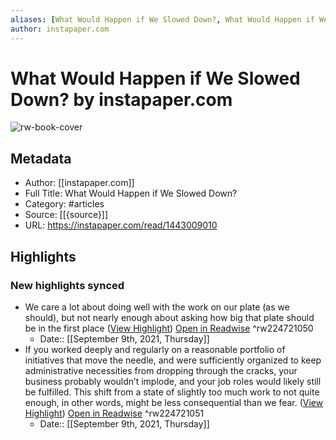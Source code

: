 ```yaml
---
aliases: [What Would Happen if We Slowed Down?, What Would Happen if We Slowed Down?]
author: instapaper.com
---
```

# What Would Happen if We Slowed Down? by instapaper.com

![rw-book-cover](https://readwise-assets.s3.amazonaws.com/static/images/article0.00998d930354.png)

## Metadata
- Author: [[instapaper.com]]
- Full Title: What Would Happen if We Slowed Down?
- Category: #articles
- Source: [[{source}]]
- URL: https://instapaper.com/read/1443009010

## Highlights
### New highlights synced
- We care a lot about doing well with the work on our plate (as we should), but not nearly enough about asking how big that plate should be in the first place ([View Highlight](https://instapaper.com/read/1443009010/17406231)) [Open in Readwise](https://readwise.io/open/224721050) ^rw224721050
    - Date:: [[September 9th, 2021, Thursday]]
- If you worked deeply and regularly on a reasonable portfolio of initiatives that move the needle, and were sufficiently organized to keep administrative necessities from dropping through the cracks, your business probably wouldn’t implode, and your job roles would likely still be fulfilled. This shift from a state of slightly too much work to not quite enough, in other words, might be less consequential than we fear. ([View Highlight](https://instapaper.com/read/1443009010/17406236)) [Open in Readwise](https://readwise.io/open/224721051) ^rw224721051
    - Date:: [[September 9th, 2021, Thursday]]
